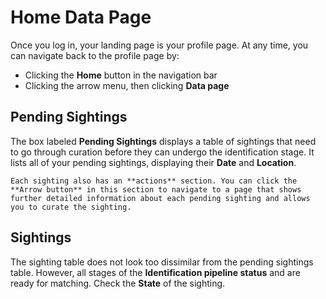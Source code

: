 # Home Data Page

Once you log in, your landing page is your profile page. At any time, you can navigate back to the profile page by:

* Clicking the **Home** button in the navigation bar
* Clicking the arrow menu, then clicking **Data page**

## Pending Sightings

The box labeled **Pending Sightings** displays a table of sightings that need to go through curation before they can undergo the identification stage. It lists all of your pending sightings, displaying their **Date** and **Location**.

```{note}
Each sighting also has an **actions** section. You can click the **Arrow button** in this section to navigate to a page that shows further detailed information about each pending sighting and allows you to curate the sighting.
```

## Sightings

The sighting table does not look too dissimilar from the pending sightings table. However, all stages of the **Identification pipeline status** and are ready for matching. Check the **State** of the sighting.